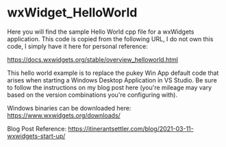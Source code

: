 # wxWidget_HelloWorld

Here you will find the sample Hello World cpp file for a wxWidgets application. This code is copied from the following URL, I do not own this code, I simply have it here for personal reference:

https://docs.wxwidgets.org/stable/overview_helloworld.html

This hello world example is to replace the pukey Win App default code that arises when starting a Windows Desktop Application in VS Studio. Be sure to follow the instructions on my blog post here (you're mileage may vary based on the version combinations you're configuring with).

Windows binaries can be downloaded here:
https://www.wxwidgets.org/downloads/

Blog Post Reference:
https://itinerantsettler.com/blog/2021-03-11-wxwidgets-start-up/
